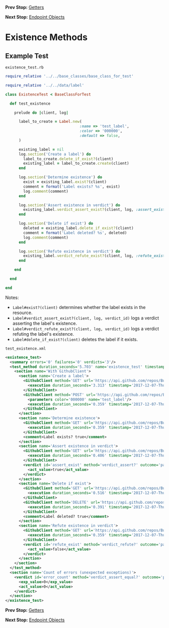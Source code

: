 <!--- GENERATED FILE, DO NOT EDIT --->
**Prev Stop:** [Getters](./Getters.md#getters)

**Next Stop:** [Endpoint Objects](./EndpointObjects.md#endpoint-objects)


# Existence Methods

## Example Test

<code>existence_test.rb</code>
```ruby
require_relative '../../base_classes/base_class_for_test'

require_relative '../../data/label'

class ExistenceTest < BaseClassForTest

  def test_existence

    prelude do |client, log|

      label_to_create = Label.new(
                                 :name => 'test_label',
                                 :color => '000000',
                                 :default => false,
      )

      existing_label = nil
      log.section('Create a label') do
        label_to_create.delete_if_exist?(client)
        existing_label = label_to_create.create(client)
      end

      log.section('Determine existence') do
        exist = existing_label.exist?(client)
        comment = format('Label exists? %s', exist)
        log.comment(comment)
      end

      log.section('Assert existence in verdict') do
        existing_label.verdict_assert_exist?(client, log, :assert_exist)
      end

      log.section('Delete if exist') do
        deleted = existing_label.delete_if_exist?(client)
        comment = format('Label deleted? %s', deleted)
        log.comment(comment)
      end

      log.section('Refute existence in verdict') do
        existing_label.verdict_refute_exist?(client, log, :refute_exist)
      end

    end

  end

end
```

Notes:

- `Label#exist?(client)` determines whether the label exists in the resource.
- `Label#verdict_assert_exist?(client, log, verdict_id)` logs a verdict asserting the label's existence.
- `Label#verdict_refute_exist?(client, log, verdict_id)` logs a verdict refuting the label's existence.
- `Label#delete_if_exist?(client)` deletes the label if it exists.

<code>test_existence.xml</code>
```xml
<existence_test>
  <summary errors='0' failures='0' verdicts='3'/>
  <test_method duration_seconds='5.703' name='existence_test' timestamp='2017-12-07-Thu-10.49.48.607'>
    <section name='With GithubClient'>
      <section name='Create a label'>
        <GithubClient method='GET' url='https://api.github.com/repos/BurdetteLamar/RubyTest/labels/test_label'>
          <execution duration_seconds='3.313' timestamp='2017-12-07-Thu-10.49.48.607'/>
        </GithubClient>
        <GithubClient method='POST' url='https://api.github.com/repos/BurdetteLamar/RubyTest/labels'>
          <parameters color='000000' name='test_label'/>
          <execution duration_seconds='0.359' timestamp='2017-12-07-Thu-10.49.51.920'/>
        </GithubClient>
      </section>
      <section name='Determine existence'>
        <GithubClient method='GET' url='https://api.github.com/repos/BurdetteLamar/RubyTest/labels/test_label'>
          <execution duration_seconds='0.359' timestamp='2017-12-07-Thu-10.49.52.280'/>
        </GithubClient>
        <comment>Label exists? true</comment>
      </section>
      <section name='Assert existence in verdict'>
        <GithubClient method='GET' url='https://api.github.com/repos/BurdetteLamar/RubyTest/labels/test_label'>
          <execution duration_seconds='0.406' timestamp='2017-12-07-Thu-10.49.52.639'/>
        </GithubClient>
        <verdict id='assert_exist' method='verdict_assert?' outcome='passed' volatile='false'>
          <act_value>true</act_value>
        </verdict>
      </section>
      <section name='Delete if exist'>
        <GithubClient method='GET' url='https://api.github.com/repos/BurdetteLamar/RubyTest/labels/test_label'>
          <execution duration_seconds='0.516' timestamp='2017-12-07-Thu-10.49.53.045'/>
        </GithubClient>
        <GithubClient method='DELETE' url='https://api.github.com/repos/BurdetteLamar/RubyTest/labels/test_label'>
          <execution duration_seconds='0.391' timestamp='2017-12-07-Thu-10.49.53.561'/>
        </GithubClient>
        <comment>Label deleted? true</comment>
      </section>
      <section name='Refute existence in verdict'>
        <GithubClient method='GET' url='https://api.github.com/repos/BurdetteLamar/RubyTest/labels/test_label'>
          <execution duration_seconds='0.359' timestamp='2017-12-07-Thu-10.49.53.951'/>
        </GithubClient>
        <verdict id='refute_exist' method='verdict_refute?' outcome='passed' volatile='false'>
          <act_value>false</act_value>
        </verdict>
      </section>
    </section>
  </test_method>
  <section name='Count of errors (unexpected exceptions)'>
    <verdict id='error_count' method='verdict_assert_equal?' outcome='passed' volatile='true'>
      <exp_value>0</exp_value>
      <act_value>0</act_value>
    </verdict>
  </section>
</existence_test>
```

**Prev Stop:** [Getters](./Getters.md#getters)

**Next Stop:** [Endpoint Objects](./EndpointObjects.md#endpoint-objects)

